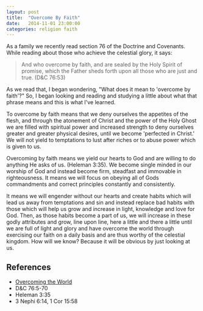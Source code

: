 ```yaml
---
layout: post
title:  "Overcome By Faith"
date:   2014-11-01 23:00:00
categories: religion faith
---
```


As a family we recently read section 76 of the Doctrine and Covenants. While reading about those who achieve the celestial glory, it says:

> And who overcome by faith, and are sealed by the Holy Spirit of promise, which the Father sheds forth upon all those who are just and true. (D&C 76:53)

As we read that, I began wondering, "What does it mean to 'overcome by faith'?" So, I began looking and reading and studying a little about what that phrase means and this is what I've learned.

To overcome by faith means that we deny ourselves the appetites of the flesh, and through the atonement of Christ and the power of the Holy Ghost we are filled with spiritual power and increased strength to deny ourselves greater and greater physical desires, until we become 'perfected in Christ.' We will not yield to temptations to lust after riches or to abuse power which is given to us.

Overcoming by faith means we yield our hearts to God and are willing to do anything He asks of us. (Heleman 3:35). We become single minded in our worship of God and instead become firm, steadfast and immovable in righteousness. It means we will focus on obeying all of Gods commandments and correct principles constantly and consistently.

It means we will engender without our hearts and create habits which will lead us away from temptations and sin and instead replace bad habits with those which will help us grow and increase in light, knowledge and love for God. Then, as those habits become a part of us, we will increase in these godly attributes and grow, line upon line, here a little and there a little until we are full of light and glory and have overcome the world through exercising our faith on a daily basis and are thus worthy of the celestial kingdom. How will we know? Because it will be obvious by just looking at us.


## References

- [Overcoming the World](http://scottwoodward.org/kingdomsofglory_celestial_overcomefaith.html)
- D&C 76:5-70
- Heleman 3:35
- 3 Nephi 6:14, 1 Cor 15:58
